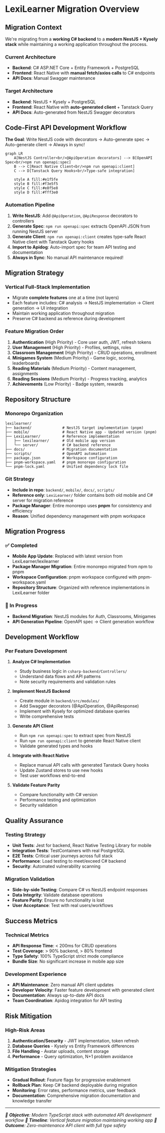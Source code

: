 # LexiLearner Migration Overview

## Migration Context

We're migrating from a **working C# backend** to a **modern NestJS + Kysely stack** while maintaining a working application throughout the process.

### Current Architecture

- **Backend**: C# ASP.NET Core + Entity Framework + PostgreSQL
- **Frontend**: React Native with **manual fetch/axios calls** to C# endpoints
- **API Docs**: Manual Swagger maintenance

### Target Architecture

- **Backend**: NestJS + Kysely + PostgreSQL
- **Frontend**: React Native with **auto-generated client** + Tanstack Query
- **API Docs**: Auto-generated from NestJS Swagger decorators

## Code-First API Development Workflow

**The Goal**: Write NestJS code with decorators → Auto-generate spec → Auto-generate client → Always in sync!

```mermaid
graph LR
    A[NestJS Controller<br/>@ApiOperation decorators] --> B[OpenAPI Spec<br/>npm run openapi:spec]
    B --> C[React Native Client<br/>npm run openapi:client]
    C --> D[Tanstack Query Hooks<br/>Type-safe integration]

    style A fill:#e1f5fe
    style B fill:#f3e5f5
    style C fill:#e8f5e8
    style D fill:#fff3e0
```

### Automation Pipeline

1. **Write NestJS**: Add `@ApiOperation`, `@ApiResponse` decorators to controllers
2. **Generate Spec**: `npm run openapi:spec` extracts OpenAPI JSON from running NestJS server
3. **Generate Client**: `npm run openapi:client` creates type-safe React Native client with Tanstack Query hooks
4. **Import to Apidog**: Auto-import spec for team API testing and documentation
5. **Always in Sync**: No manual API maintenance required!

## Migration Strategy

### Vertical Full-Stack Implementation

- Migrate **complete features** one at a time (not layers)
- Each feature includes: C# analysis → NestJS implementation → Client generation → UI integration
- Maintain working application throughout migration
- Preserve C# backend as reference during development

### Feature Migration Order

1. **Authentication** (High Priority) - Core user auth, JWT, refresh tokens
2. **User Management** (High Priority) - Profiles, settings, roles
3. **Classroom Management** (High Priority) - CRUD operations, enrollment
4. **Minigames System** (Medium Priority) - Game logic, scoring, leaderboards
5. **Reading Materials** (Medium Priority) - Content management, assignments
6. **Reading Sessions** (Medium Priority) - Progress tracking, analytics
7. **Achievements** (Low Priority) - Badge system, rewards

## Repository Structure

### Monorepo Organization

```
lexilearner/
├── backend/              # NestJS target implementation (pnpm)
├── mobile/               # React Native app - Updated version (pnpm)
├── LexiLearner/          # Reference implementation
│   ├── lexilearner/      # Old mobile app version
│   └── server/           # C# backend reference
├── docs/                 # Migration documentation
├── scripts/              # OpenAPI automation
├── package.json          # Workspace configuration
├── pnpm-workspace.yaml   # pnpm monorepo configuration
└── pnpm-lock.yaml        # Unified dependency lock file
```

### Git Strategy

- **Include in repo**: `backend/`, `mobile/`, `docs/`, `scripts/`
- **Reference only**: `LexiLearner/` folder contains both old mobile and C# server for migration reference
- **Package Manager**: Entire monorepo uses **pnpm** for consistency and efficiency
- **Reason**: Unified dependency management with pnpm workspace

## Migration Progress

### ✅ Completed

- **Mobile App Update**: Replaced with latest version from LexiLearner/lexilearner
- **Package Manager Migration**: Entire monorepo migrated from npm to pnpm
- **Workspace Configuration**: pnpm workspace configured with pnpm-workspace.yaml
- **Repository Structure**: Organized with reference implementations in LexiLearner folder

### 🔄 In Progress

- **Backend Migration**: NestJS modules for Auth, Classrooms, Minigames
- **API Generation Pipeline**: OpenAPI spec → Client generation workflow

## Development Workflow

### Per Feature Development

1. **Analyze C# Implementation**

   - Study business logic in `csharp-backend/Controllers/`
   - Understand data flows and API patterns
   - Note security requirements and validation rules

2. **Implement NestJS Backend**

   - Create module in `backend/src/modules/`
   - Add Swagger decorators (@ApiOperation, @ApiResponse)
   - Implement with Kysely for optimized database queries
   - Write comprehensive tests

3. **Generate API Client**

   - Run `npm run openapi:spec` to extract spec from NestJS
   - Run `npm run openapi:client` to generate React Native client
   - Validate generated types and hooks

4. **Integrate with React Native**

   - Replace manual API calls with generated Tanstack Query hooks
   - Update Zustand stores to use new hooks
   - Test user workflows end-to-end

5. **Validate Feature Parity**
   - Compare functionality with C# version
   - Performance testing and optimization
   - Security validation

## Quality Assurance

### Testing Strategy

- **Unit Tests**: Jest for backend, React Native Testing Library for mobile
- **Integration Tests**: TestContainers with real PostgreSQL
- **E2E Tests**: Critical user journeys across full stack
- **Performance**: Load testing to meet/exceed C# backend
- **Security**: Automated vulnerability scanning

### Migration Validation

- **Side-by-side Testing**: Compare C# vs NestJS endpoint responses
- **Data Integrity**: Validate database operations
- **Feature Parity**: Ensure no functionality is lost
- **User Acceptance**: Test with real users/workflows

## Success Metrics

### Technical Metrics

- **API Response Time**: < 200ms for CRUD operations
- **Test Coverage**: > 90% backend, > 80% frontend
- **Type Safety**: 100% TypeScript strict mode compliance
- **Bundle Size**: No significant increase in mobile app size

### Development Experience

- **API Maintenance**: Zero manual API client updates
- **Developer Velocity**: Faster feature development with generated client
- **Documentation**: Always up-to-date API docs
- **Team Coordination**: Apidog integration for API testing

## Risk Mitigation

### High-Risk Areas

1. **Authentication/Security** - JWT implementation, token refresh
2. **Database Queries** - Kysely vs Entity Framework differences
3. **File Handling** - Avatar uploads, content storage
4. **Performance** - Query optimization, N+1 problem avoidance

### Mitigation Strategies

- **Gradual Rollout**: Feature flags for progressive enablement
- **Rollback Plan**: Keep C# backend deployable during migration
- **Monitoring**: Error rates, performance metrics, user feedback
- **Documentation**: Comprehensive migration documentation and knowledge transfer

---

_🎯 **Objective**: Modern TypeScript stack with automated API development workflow_
_📅 **Timeline**: Vertical feature migration maintaining working app_
_🚀 **Outcome**: Zero-maintenance API client with full type safety_
